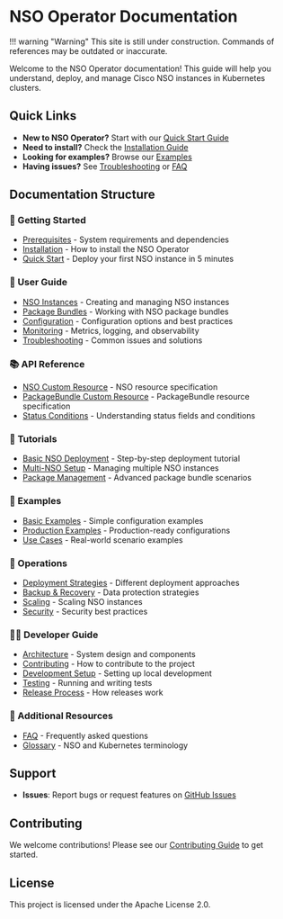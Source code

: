 # NSO Operator Documentation

!!! warning "Warning"
    This site is still under construction. Commands of references may be outdated or inaccurate.

Welcome to the NSO Operator documentation! This guide will help you understand, deploy, and manage Cisco NSO instances in Kubernetes clusters.

## Quick Links

- **New to NSO Operator?** Start with our [Quick Start Guide](getting-started/quick-start.md)
- **Need to install?** Check the [Installation Guide](getting-started/installation.md)
- **Looking for examples?** Browse our [Examples](examples/basic/README.md)
- **Having issues?** See [Troubleshooting](user-guide/troubleshooting.md) or [FAQ](faq.md)

## Documentation Structure

### 🚀 Getting Started
- [Prerequisites](getting-started/prerequisites.md) - System requirements and dependencies
- [Installation](getting-started/installation.md) - How to install the NSO Operator
- [Quick Start](getting-started/quick-start.md) - Deploy your first NSO instance in 5 minutes

### 📖 User Guide
- [NSO Instances](user-guide/nso-instances.md) - Creating and managing NSO instances
- [Package Bundles](user-guide/package-bundles.md) - Working with NSO package bundles
- [Configuration](user-guide/configuration.md) - Configuration options and best practices
- [Monitoring](user-guide/monitoring.md) - Metrics, logging, and observability
- [Troubleshooting](user-guide/troubleshooting.md) - Common issues and solutions

### 📚 API Reference
- [NSO Custom Resource](api-reference/nso-crd.md) - NSO resource specification
- [PackageBundle Custom Resource](api-reference/packagebundle-crd.md) - PackageBundle resource specification
- [Status Conditions](api-reference/status-conditions.md) - Understanding status fields and conditions

### 🎯 Tutorials
- [Basic NSO Deployment](tutorials/basic-nso-deployment.md) - Step-by-step deployment tutorial
- [Multi-NSO Setup](tutorials/multi-nso-setup.md) - Managing multiple NSO instances
- [Package Management](tutorials/package-management.md) - Advanced package bundle scenarios

### 💼 Examples
- [Basic Examples](examples/basic/) - Simple configuration examples
- [Production Examples](examples/production/) - Production-ready configurations
- [Use Cases](examples/use-cases/) - Real-world scenario examples

### 🔧 Operations
- [Deployment Strategies](operations/deployment-strategies.md) - Different deployment approaches
- [Backup & Recovery](operations/backup-recovery.md) - Data protection strategies
- [Scaling](operations/scaling.md) - Scaling NSO instances
- [Security](operations/security.md) - Security best practices

### 👩‍💻 Developer Guide
- [Architecture](developer-guide/architecture.md) - System design and components
- [Contributing](developer-guide/contributing.md) - How to contribute to the project
- [Development Setup](developer-guide/development-setup.md) - Setting up local development
- [Testing](developer-guide/testing.md) - Running and writing tests
- [Release Process](developer-guide/release-process.md) - How releases work

### 📝 Additional Resources
- [FAQ](faq.md) - Frequently asked questions
- [Glossary](glossary.md) - NSO and Kubernetes terminology

## Support

- **Issues**: Report bugs or request features on [GitHub Issues](https://github.com/carlosgrillet/nso-operator/issues)

## Contributing

We welcome contributions! Please see our [Contributing Guide](developer-guide/contributing.md) to get started.

## License

This project is licensed under the Apache License 2.0.
